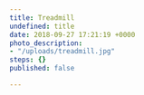 ```yaml
---
title: Treadmill
undefined: title
date: 2018-09-27 17:21:19 +0000
photo_description:
- "/uploads/treadmill.jpg"
steps: {}
published: false

---
```

